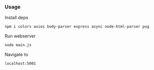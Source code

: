 ### Usage
Install deps
```bash
npm i colors axios body-parser express async node-html-parser pug
```
Run webserver
```bash
node main.js
```
Navigate to 
```bash
localhost:5001
```